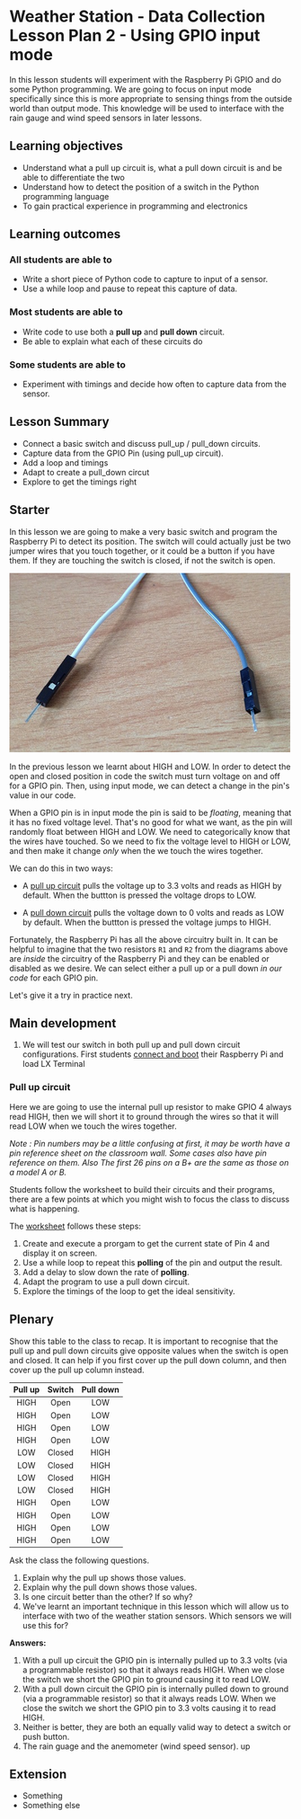 # Weather Station - Data Collection Lesson Plan 2 - Using GPIO input mode

In this lesson students will experiment with the Raspberry Pi GPIO and do some Python programming. We are going to focus on input mode specifically since this is more appropriate to sensing things from the outside world than output mode. This knowledge will be used to interface with the rain gauge and wind speed sensors in later lessons.

## Learning objectives

- Understand what a pull up circuit is, what a pull down circuit is and be able to differentiate the two
- Understand how to detect the position of a switch in the Python programming language
- To gain practical experience in programming and electronics

## Learning outcomes

### All students are able to

- Write a short piece of Python code to capture to input of a sensor.
- Use a while loop and pause to repeat this capture of data.

### Most students are able to

- Write code to use both a **pull up** and **pull down** circuit.
- Be able to explain what each of these circuits do

### Some students are able to

- Experiment with timings and decide how often to capture data from the sensor.

## Lesson Summary

- Connect a basic switch and discuss pull_up / pull_down circuits.
- Capture data from the GPIO Pin (using pull_up circuit).
- Add a loop and timings
- Adapt to create a pull_down circut
- Explore to get the timings right

## Starter

In this lesson we are going to make a very basic switch and program the Raspberry Pi to detect its position. The switch will could actually just be two jumper wires that you touch together, or it could be a button if you have them. If they are touching the switch is closed, if not the switch is open.

![](images/jumpers.jpg)

In the previous lesson we learnt about HIGH and LOW. In order to detect the open and closed position in code the switch must turn voltage on and off for a GPIO pin. Then, using input mode, we can detect a change in the pin's value in our code.

When a GPIO pin is in input mode the pin is said to be *floating*, meaning that it has no fixed voltage level. That's no good for what we want, as the pin will randomly float between HIGH and LOW. We need to categorically know that the wires have touched. So we need to fix the voltage level to HIGH or LOW, and then make it change *only* when the we touch the wires together.

We can do this in two ways:

- A [pull up circuit](images/pull_up.png) pulls the voltage up to 3.3 volts and reads as HIGH by default. When the buttton is pressed the voltage drops to LOW.

- A [pull down circuit](images/pull_up.png) pulls the voltage down to 0 volts and reads as LOW by default. When the buttton is pressed the voltage jumps to HIGH.

Fortunately, the Raspberry Pi has all the above circuitry built in. It can be helpful to imagine that the two resistors `R1` and `R2` from the diagrams above are *inside* the circuitry of the Raspberry Pi and they can be enabled or disabled as we desire. We can select either a pull up or a pull down *in our code* for each GPIO pin.

Let's give it a try in practice next.

## Main development

1. We will test our switch in both pull up and pull down circuit configurations. First students [connect and boot](http://www.raspberrypi.org/help/quick-start-guide/) their Raspberry Pi and load LX Terminal

### Pull up circuit

Here we are going to use the internal pull up resistor to make GPIO 4 always read HIGH, then we will short it to ground through the wires so that it will read LOW when we touch the wires together.

*Note : Pin numbers may be a little confusing at first, it may be worth have a pin reference sheet on the classroom wall. Some cases also have pin reference on them. Also The first 26 pins on a B+ are the same as those on a model A or B.*

Students follow the worksheet to build their circuits and their programs, there are a few points at which you might wish to focus the class to discuss what is happening.

The [worksheet](worksheet.md) follows these steps:
1. Create and execute a prorgam to get the current state of Pin 4 and display it on screen.
2. Use a while loop to repeat this **polling** of the pin and output the result.
3. Add a delay to slow down the rate of **polling**.
4. Adapt the program to use a pull down circuit.
4. Explore the timings of the loop to get the ideal sensitivity.


## Plenary

Show this table to the class to recap. It is important to recognise that the pull up and pull down circuits give opposite values when the switch is open and closed. It can help if you first cover up the pull down column, and then cover up the pull up column instead.

Pull up | Switch | Pull down
:---:|:---:|:---:
HIGH | Open | LOW
HIGH | Open | LOW
HIGH | Open | LOW
HIGH | Open | LOW
LOW | Closed | HIGH
LOW | Closed | HIGH
LOW | Closed | HIGH
LOW | Closed | HIGH
HIGH | Open | LOW
HIGH | Open | LOW
HIGH | Open | LOW
HIGH | Open | LOW

Ask the class the following questions.

1. Explain why the pull up shows those values.
1. Explain why the pull down shows those values.
1. Is one circuit better than the other? If so why?
1. We've learnt an important technique in this lesson which will allow us to interface with two of the weather station sensors. Which sensors we will use this for?

**Answers:**

1. With a pull up circuit the GPIO pin is internally pulled up to 3.3 volts (via a programmable resistor) so that it always reads HIGH. When we close the switch we short the GPIO pin to ground causing it to read LOW.
1. With a pull down circuit the GPIO pin is internally pulled down to ground (via a programmable resistor) so that it always reads LOW. When we close the switch we short the GPIO pin to 3.3 volts causing it to read HIGH.
1. Neither is better, they are both an equally valid way to detect a switch or push button.
1.  The rain guage and the anemometer (wind speed sensor).
up

## Extension

- Something
- Something else
